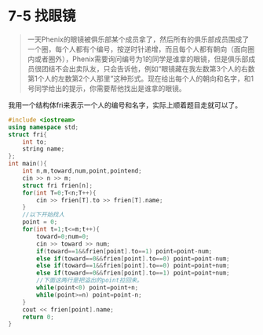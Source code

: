 # 7-5 找眼镜

> 一天Phenix的眼镜被俱乐部某个成员拿了，然后所有的俱乐部成员围成了一个圈，每个人都有个编号，按逆时针递增，而且每个人都有朝向（面向圈内或者圈外），Phenix需要询问编号为1的同学是谁拿的眼镜，但是俱乐部成员很团结不会出卖队友，只会告诉他，例如“眼镜藏在我左数第3个人的右数第1个人的左数第2个人那里”这种形式。现在给出每个人的朝向和名字，和1号同学给出的提示，你需要帮他找出是谁拿的眼镜。

我用一个结构体fri来表示一个人的编号和名字，实际上顺着题目走就可以了。

```C++
#include <iostream>
using namespace std;
struct fri{
    int to;
    string name;
};
int main(){
    int n,m,toward,num,point,pointend;
    cin >> n >> m;
    struct fri frien[n];
    for(int T=0;T<n;T++){
        cin >> frien[T].to >> frien[T].name;
    }
    //以下开始找人
    point = 0;
    for(int t=1;t<=m;t++){
        toward=0;num=0;
        cin >> toward >> num;
        if(toward==1&&frien[point].to==1) point=point-num;
        else if(toward==0&&frien[point].to==0) point=point-num;
        else if(toward==1&&frien[point].to==0) point=point+num;
        else if(toward==0&&frien[point].to==1) point=point+num;
        //下面这两行是把溢出的point拉回来。
        while(point<0) point=point+n;
        while(point>=n) point=point-n;
    }
    cout << frien[point].name;
    return 0;
}
```




